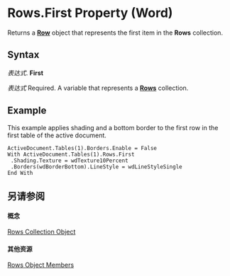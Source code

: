 
# Rows.First Property (Word)

Returns a  **[Row](38a05858-829a-ea5c-ce63-7f7343bf7b88.md)** object that represents the first item in the **Rows** collection.


## Syntax

 _表达式_. **First**

 _表达式_ Required. A variable that represents a **[Rows](cd83d0ef-f743-1886-54de-497017c5f542.md)** collection.


## Example

This example applies shading and a bottom border to the first row in the first table of the active document.


```
ActiveDocument.Tables(1).Borders.Enable = False 
With ActiveDocument.Tables(1).Rows.First 
 .Shading.Texture = wdTexture10Percent 
 .Borders(wdBorderBottom).LineStyle = wdLineStyleSingle 
End With
```


## 另请参阅


#### 概念


[Rows Collection Object](cd83d0ef-f743-1886-54de-497017c5f542.md)
#### 其他资源


[Rows Object Members](http://msdn.microsoft.com/library/161b0ab1-9763-3095-9152-07d6536c0fa4%28Office.15%29.aspx)